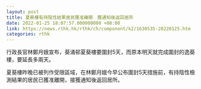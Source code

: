 ```yaml
---
layout: post
title: 夏葵樓有持陰性結果居民獲准離開　獲通知後返回居所
date: 2022-01-25 18:07:57.000000000 +08:00
link: https://news.rthk.hk/rthk/ch/component/k2/1630535-20220125.htm
categories: rthk
---
```


行政長官林鄭月娥宣布，葵涌邨夏葵樓要圍封5天，而原本明天就完成圍封的逸葵樓，要延長多兩天。

夏葵樓昨晚已被列作受限區域，在林鄭月娥今早公布圍封5天措施前，有持陰性檢測結果的居民已獲准離開，接獲通知後返回居所。
